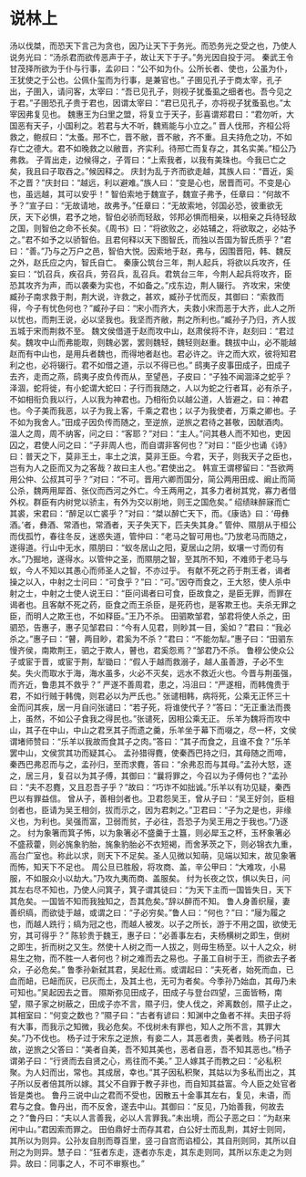 # 说林上
汤以伐桀，而恐天下言己为贪也，因乃让天下于务光。而恐务光之受之也，乃使人说务光曰：“汤杀君而欲传恶声于子，故让天下于子。”务光因自投于河。
秦武王令甘茂择所欲为于仆与行事，孟卯曰：“公不如为仆。公所长者、使也，公虽为仆，王犹使之于公也。公佩仆玺而为行事，是兼官也。”
子圉见孔子于商太宰，孔子出，子圉入，请问客，太宰曰：“吾已见孔子，则视子犹蚤虱之细者也。吾今见之于君。”子圉恐孔子贵于君也，因谓太宰曰：“君已见孔子，亦将视子犹蚤虱也。”太宰因弗复见也。
魏惠王为臼里之盟，将复立于天子，彭喜谓郑君曰：“君勿听，大国恶有天子，小国利之。若君与大不听，魏焉能与小立之。”
晋人伐邢，齐桓公将救之，鲍叔曰：“太蚤。邢不亡，晋不敝，晋不敝，齐不重。且夫持危之功，不如存亡之德大。君不如晚救之以敝晋，齐实利。待邢亡而复存之，其名实美。”桓公乃弗救。
子胥出走，边候得之，子胥曰：“上索我者，以我有美珠也。今我已亡之矣，我且曰子取吞之。”候因释之。
庆封为乱于齐而欲走越，其族人曰：“晋近，奚不之晋？”庆封曰：“越远，利以避难。”族人曰：“变是心也，居晋而可。不变是心也，虽远越，其可以安乎！”
智伯索地于魏宣子，魏宣子弗予，任章曰：“何故不予？”宣子曰：“无故请地，故弗予。”任章曰：“无故索地，邻国必恐，彼重欲无厌，天下必惧，君予之地，智伯必骄而轻敌，邻邦必惧而相亲，以相亲之兵待轻敌之国，则智伯之命不长矣。《周书》曰：“将欲败之，必姑辅之，将欲取之，必姑予之。”君不如予之以骄智伯。且君何释以天下图智氏，而独以吾国为智氏质乎？”君曰：“善。”乃与之万户之邑，智伯大悦。因索地于赵，弗与，因围晋阳，韩、魏反之外，赵氏应之内，智氏自亡。
秦康公筑台三年，荆人起兵，将欲以兵攻齐，任妄曰：“饥召兵，疾召兵，劳召兵，乱召兵。君筑台三年，今荆人起兵将攻齐，臣恐其攻齐为声，而以袭秦为实也，不如备之。”戍东边，荆人辍行。
齐攻宋，宋使臧孙子南求救于荆，荆大说，许救之，甚欢，臧孙子忧而反，其御曰：“索救而得，今子有忧色何也？”臧孙子曰：“宋小而齐大，夫救小宋而恶于大齐，此人之所以忧也，而荆王说，必以坚我也。我坚而齐敝，荆之所利也。”臧孙子乃归，齐人拔五城于宋而荆救不至。
魏文侯借道于赵而攻中山，赵肃侯将不许，赵刻曰：“君过矣。魏攻中山而弗能取，则魏必罢，罢则魏轻，魏轻则赵重。魏拔中山，必不能越赵而有中山也，是用兵者魏也，而得地者赵也。君必许之。许之而大欢，彼将知君利之也，必将辍行。君不如借之道，示以不得已也。”
鸱夷子皮事田成子，田成子去齐，走而之燕，鸱夷子皮负传而从，至望邑，子皮曰：“子独不闻涸泽之蛇乎？泽涸，蛇将徙，有小蛇谓大蛇曰：子行而我随之，人以为蛇之行者耳，必有杀子，不如相衔负我以行，人以我为神君也。乃相衔负以越公道，人皆避之，曰：神君也。今子美而我恶，以子为我上客，千乘之君也；以子为我使者，万乘之卿也。子不如为我舍人。”田成子因负传而随之，至逆旅，逆旅之君待之甚敬，因献酒肉。
温人之周，周不纳客，问之曰：“客耶？”对曰：“主人。”问其巷人而不知也，吏因囚之，君使人问之曰：“子非周人也，而自谓非客何也？”对曰：“臣少也诵《诗》曰：普天之下，莫非王土，率土之滨，莫非王臣。今君，天子，则我天子之臣也，岂有为人之臣而又为之客哉？故曰主人也。”君使出之。
韩宣王谓樛留曰：“吾欲两用公仲、公叔其可乎？”对曰：“不可。晋用六卿而国分，简公两用田成、阚止而简公杀，魏两用犀首、张仪而西河之外亡。今王两用之，其多力者树其党，寡力者借外权。群臣有内树党以骄主，有外为交以削地，则王之国危矣。”
绍绩昧醉寐而亡其裘，宋君曰：“醉足以亡裘乎？”对曰：“桀以醉亡天下，而。《康诰》曰：‘毋彝酒。’者，彝酒、常酒也，常酒者，天子失天下，匹夫失其身。”
管仲、隰朋从于桓公而伐孤竹，春往冬反，迷惑失道，管仲曰：“老马之智可用也。”乃放老马而随之，遂得道。行山中无水，隰朋曰：“蚁冬居山之阳，夏居山之阴，蚁壤一寸而仞有水。”乃掘地，遂得水。以管仲之圣，而隰朋之智，至其所不知，不难师于老马与蚁，今人不知以其愚心而师圣人之智，不亦过乎。
有献不死之药于荆王者，谒者操之以入，中射之士问曰：“可食乎？”曰：“可。”因夺而食之，王大怒，使人杀中射之士，中射之士使人说王曰：“臣问谒者曰可食，臣故食之，是臣无罪，而罪在谒者也。且客献不死之药，臣食之而王杀臣，是死药也，是客欺王也。夫杀无罪之臣，而明人之欺王也，不如释臣。”王乃不杀。
田驷欺邹君，邹君将使人杀之，田驷恐，告惠子，惠子见邹君曰：“今有人见君，则眇其一目，奚如？”君曰：“我必杀之。”惠子曰：“瞽，两目眇，君奚为不杀？”君曰：“不能勿犁。”惠子曰：“田驷东慢齐侯，南欺荆王，驷之于欺人，瞽也，君奚怨焉？”邹君乃不杀。
鲁穆公使众公子或宦于晋，或宦于荆，犁锄曰：“假人于越而救溺子，越人虽善游，子必不生矣。失火而取水于海，海水虽多，火必不灭矣，远水不救近火也。今晋与荆虽强，而齐近，鲁患其不救乎？”
严遂不善周君，患之，冯沮曰：“严遂相，而韩傀贵于君，不如行贼于韩傀，则君必以为严氏也。”
张谴相韩，病将死，公乘无正怀三十金而问其疾，居一月自问张谴曰：“若子死，将谁使代子？”答曰：“无正重法而畏上，虽然，不如公子食我之得民也。”张谴死，因相公乘无正。
乐羊为魏将而攻中山，其子在中山，中山之君烹其子而遗之羹，乐羊坐于幕下而啜之，尽一杯，文侯谓堵师赞曰：“乐羊以我故而食其子之肉。”答曰：“其子而食之，且谁不食？”乐羊罢中山，文侯赏其功而疑其心。
孟孙猎得麑，使秦西巴持之归，其母随之而啼，秦西巴弗忍而与之，孟孙归，至而求麑，答曰：“余弗忍而与其母。”孟孙大怒，逐之，居三月，复召以为其子傅，其御曰：“曩将罪之，今召以为子傅何也？”孟孙曰：“夫不忍麑，又且忍吾子乎？”故曰：“巧诈不如拙诚。”乐羊以有功见疑，秦西巴以有罪益信。
曾从子，善相剑者也。卫君怨吴王，曾从子曰：“吴王好剑，臣相剑者也，臣请为吴王相剑，拔而示之，因为君刺之。”卫君曰：“子为之是也，非缘义也，为利也。吴强而富，卫弱而贫，子必往，吾恐子为吴王用之于我也。”乃逐之。
纣为象箸而箕子怖，以为象箸必不盛羹于土簋，则必犀玉之杯，玉杯象箸必不盛菽藿，则必旄象豹胎，旄象豹胎必不衣短褐，而舍茅茨之下，则必锦衣九重，高台广室也。称此以求，则天下不足矣。圣人见微以知萌，见端以知末，故见象箸而怖，知天下不足也。
周公旦已胜殷，将攻商、盖，辛公甲曰：“大难攻，小易服，不如服众小以劫大。”乃攻九夷而商、盖服矣。
纣为长夜之饮，惧以失日，问其左右尽不知也，乃使人问箕子，箕子谓其徒曰：“为天下主而一国皆失日，天下其危矣。一国皆不知而我独知之，吾其危矣。”辞以醉而不知。
鲁人身善织屦，妻善织缟，而欲徒于越，或谓之曰：“子必穷矣。”鲁人曰：“何也？”曰：“屦为履之也，而越人跣行；缟为冠之也，而越人被发。以子之所长，游于不用之国，欲使无穷，其可得乎？”
陈轸贵于魏王，惠子曰：“必善事左右，夫杨横树之即生，倒树之即生，折而树之又生。然使十人树之而一人拔之，则毋生杨至。以十人之众，树易生之物，而不胜一人者何也？树之难而去之易也。子虽工自树于王，而欲去子者众，子必危矣。”
鲁季孙新弑其君，吴起仕焉。或谓起曰：“夫死者，始死而血，已血而衄，已衄而灰，已灰而土，及其土也，无可为者矣。今季孙乃始血，其毋乃未可知也。”吴起因去之晋。
隰斯弥见田成子，田成子与登台四望，三面皆畅，南望，隰子家之树蔽之，田成子亦不言，隰子归，使人伐之，斧离数创，隰子止之，其相室曰：“何变之数也？”隰子曰：“古者有谚曰：知渊中之鱼者不祥。夫田子将有大事，而我示之知微，我必危矣。不伐树未有罪也，知人之所不言，其罪大矣。”乃不伐也。
杨子过于宋东之逆旅，有妾二人，其恶者贵，美者贱。杨子问其故，逆旅之父答曰：“美者自美，吾不知其美也，恶者自恶，吾不知其恶也。”杨子谓弟子曰：“行贤而去自贤之心，焉往而不美。”
卫人嫁其子而教之曰：“必私积聚。为人妇而出，常也。其成居，幸也。”其子因私积聚，其姑以为多私而出之，其子所以反者倍其所以嫁。其父不自罪于教子非也，而自知其益富。今人臣之处官者皆是类也。
鲁丹三说中山之君而不受也，因散五十金事其左右，复见，未语，而君与之食。鲁丹出，而不反舍，遂去中山。其御曰：“反见，乃始善我，何故去之？”鲁丹曰：“夫以人言善我，必以人言罪我。”未出境，而公子恶之曰：“为赵来闲中山。”君因索而罪之。
田伯鼎好士而存其君，白公好士而乱荆，其好士则同，其所以为则异。公孙友自刖而尊百里，竖刁自宫而谄桓公，其自刑则同，其所以自刑之为则异。慧子曰：“狂者东走，逐者亦东走，其东走则同，其所以东走之为则异。故曰：同事之人，不可不审察也。”
